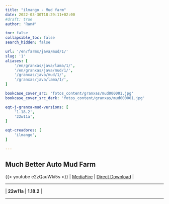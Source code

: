```yaml
---
title: "ilmango - Mud farm"
date: 2022-03-30T18:29:11+02:00
#draft: true
author: 'Ran#'

toc: false
collapsible_toc: false
search_hidden: false

url: '/en/farms/java/mud/1/'
slug: '1'
aliases: [
    '/en/granxas/java/lama/1/',
    '/en/granxas/java/mud/1/',
    '/granxas/java/mud/1/',
    '/granxas/java/lama/1/',
]

bookcase_cover_src: 'fotos_content/granxas/mud000001.jpg'
bookcase_cover_src_dark: 'fotos_content/granxas/mud000001.jpg'

eqt-j-granxa-mud-versions: [
    '1.18.2',
    '22w11a',
]

eqt-creadores: [
    'ilmango',
]

---
```


## Much Better Auto Mud Farm

{{< youtube e2zQauWki5s >}}
|
[MediaFire](https://www.mediafire.com/file/smixjotjk0wfdin/automatic+mud+farm+bm+efficient.zip/file)
|
[Direct Download](https://download2279.mediafire.com/ld30moh9fjbg/smixjotjk0wfdin/automatic+mud+farm+bm+efficient.zip)
|
<!--[World Download](/mundos/automatic_mud_farm_bm_efficient.zip)
|
-->

<hr>

|
**22w11a**
|
**1.18.2**
|

<hr>
